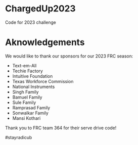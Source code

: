 # ChargedUp2023
Code for 2023 challenge

# Aknowledgements

We would like to thank our sponsors for our 2023 FRC season:

 - Text-em-All
 - Techie Factory
 - Intuitive Foundation
 - Texas Workforce Commission
 - National Instruments
 - Singh Family
 - Bamuel Family
 - Sule Family
 - Ramprasad Family
 - Sonwalkar Family
 - Mansi Kothari
 
 Thank you to FRC team 364 for their serve drive code!
 
 #stayradicub

